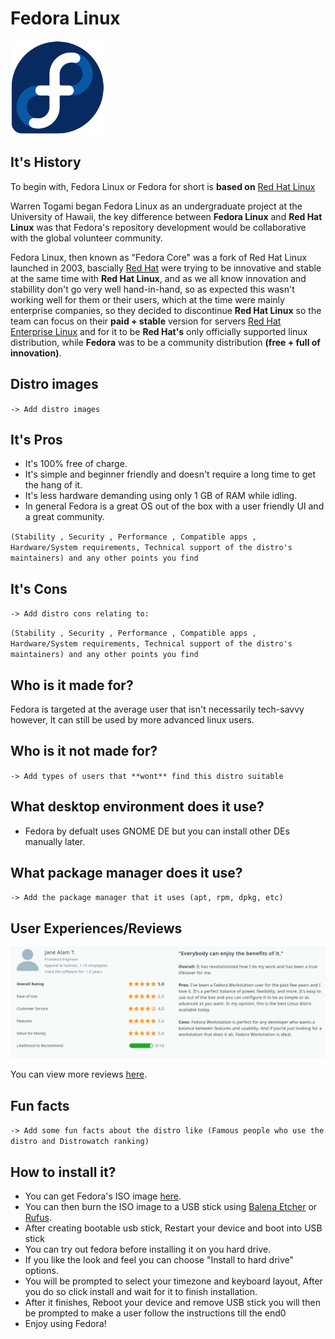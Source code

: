 # Fedora Linux

<img src="resources/fedora-logo.png"  width="150" height="150">

<br/>

## It's History
To begin with, Fedora Linux or Fedora for short is **based on** [Red Hat Linux](https://en.wikipedia.org/wiki/Red_Hat_Linux)


Warren Togami began Fedora Linux as an undergraduate project at the University of Hawaii, the key difference between **Fedora Linux** and **Red Hat Linux** was that Fedora's repository development would be collaborative with the global volunteer community.

 Fedora Linux, then known as "Fedora Core" was a fork of Red Hat Linux launched in 2003, bascially [Red Hat](https://en.wikipedia.org/wiki/Red_Hat) were trying to be innovative and stable at the same time with **Red Hat Linux**, and as we all know innovation and stabillity don't go very well hand-in-hand, so as expected this wasn't working well for them or their users, which at the time were mainly enterprise companies, so they decided to discontinue **Red Hat Linux** so the team can focus on their **paid + stable** version for servers [Red Hat Enterprise Linux](https://en.wikipedia.org/wiki/Red_Hat_Enterprise_Linux) and for it to be **Red Hat's** only officially supported linux distribution, while **Fedora** was to be a community distribution **(free + full of innovation)**.


## Distro images
``-> Add distro images``

## It's Pros
- It's 100% free of charge.
- It's simple and beginner friendly and doesn't require a long time to get the hang of it.
- It's less hardware demanding using only 1 GB of RAM while idling.
- In general Fedora is a great OS out of the box with a user friendly UI and a great community.

``(Stability , Security , Performance , Compatible apps , Hardware/System requirements, Technical support of the distro's maintainers) and any other points you find``
## It's Cons
``-> Add distro cons relating to: ``

``(Stability , Security , Performance , Compatible apps , Hardware/System requirements, Technical support of the distro's maintainers) and any other points you find``

## Who is it made for?
Fedora is targeted at the average user that isn't necessarily tech-savvy however, It can still be used by more advanced linux users.
## Who is it **not** made for?
``-> Add types of users that **wont** find this distro suitable``

## What desktop environment does it use?
- Fedora by defualt uses GNOME DE but you can install other DEs manually later.

## What package manager does it use?
``-> Add the package manager that it uses (apt, rpm, dpkg, etc)``
## User Experiences/Reviews
![Alt text](resources/user-review.png)


You can view more reviews [here](https://www.capterra.com/p/229028/Fedora-Workstation/reviews/#:~:text=Pros%3A%20I've%20been%20a,best%20Linux%20distro%20available%20today.).
## Fun facts
``-> Add some fun facts about the distro like (Famous people who use the distro and Distrowatch ranking) ``
## How to install it?
- You can get Fedora's ISO image [here](https://getfedora.org/en/workstation/download/).
- You can then burn the ISO image to a USB stick using [Balena Etcher](https://www.balena.io/etcher) or [Rufus](https://rufus.ie/en/).
- After creating bootable usb stick, Restart your device and boot into USB stick
- You can try out fedora before installing it on you hard drive.
- If you like the look and feel you can choose "Install to hard drive" options.
- You will be prompted to select your timezone and keyboard layout, After you do so click install and wait for it to finish installation.
- After it finishes, Reboot your device and remove USB stick you will then be prompted to make a user follow the instructions till the end0
- Enjoy using Fedora!


